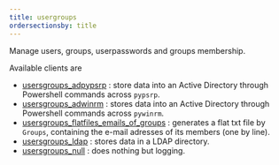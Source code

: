 ```yaml
---
title: usergroups
ordersectionsby: title
---
```


Manage users, groups, userpasswords and groups membership.

Available clients are

- [usersgroups_adpypsrp](./usersgroups_adpypsrp/) : store data into an Active Directory through Powershell commands across `pypsrp`.
- [usersgroups_adwinrm](./usersgroups_adwinrm/) : stores data into an Active Directory through Powershell commands across `pywinrm`.
- [usersgroups_flatfiles_emails_of_groups](./usersgroups_flatfiles_emails_of_groups/) : generates a flat txt file by `Groups`, containing the e-mail adresses of its members (one by line).
- [usersgroups_ldap](./usersgroups_ldap/) : stores data in a LDAP directory.
- [usersgroups_null](./usersgroups_null/) : does nothing but logging.
